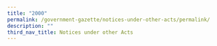 ```yaml
---
title: "2000"
permalink: /government-gazette/notices-under-other-acts/permalink/
description: ""
third_nav_title: Notices under other Acts
---
```

